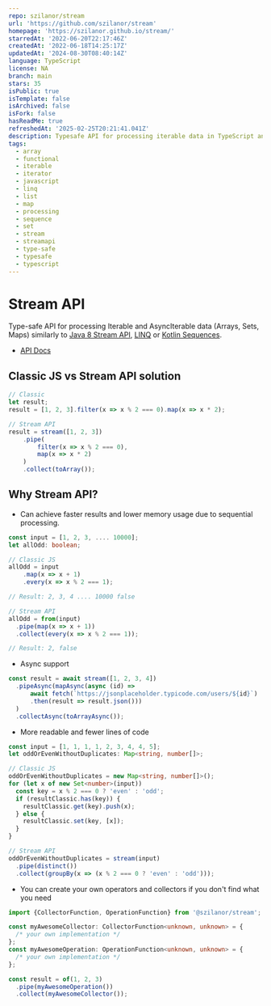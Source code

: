 ```yaml
---
repo: szilanor/stream
url: 'https://github.com/szilanor/stream'
homepage: 'https://szilanor.github.io/stream/'
starredAt: '2022-06-20T22:17:46Z'
createdAt: '2022-06-18T14:25:17Z'
updatedAt: '2024-08-30T08:40:14Z'
language: TypeScript
license: NA
branch: main
stars: 35
isPublic: true
isTemplate: false
isArchived: false
isFork: false
hasReadMe: true
refreshedAt: '2025-02-25T20:21:41.041Z'
description: Typesafe API for processing iterable data in TypeScript and JavaScript.
tags:
  - array
  - functional
  - iterable
  - iterator
  - javascript
  - linq
  - list
  - map
  - processing
  - sequence
  - set
  - stream
  - streamapi
  - type-safe
  - typesafe
  - typescript
---
```


# Stream API

Type-safe API for processing Iterable and AsyncIterable data (Arrays, Sets, Maps) similarly to [Java 8 Stream API](https://docs.oracle.com/javase/8/docs/api/java/util/stream/Stream.html),
[LINQ](https://docs.microsoft.com/en-us/dotnet/csharp/programming-guide/concepts/linq/) or [Kotlin Sequences](https://kotlinlang.org/docs/sequences.html).

- [API Docs](https://szilanor.github.io/stream/)

## Classic JS vs Stream API solution
```typescript
// Classic
let result;
result = [1, 2, 3].filter(x => x % 2 === 0).map(x => x * 2);

// Stream API
result = stream([1, 2, 3])
    .pipe(
        filter(x => x % 2 === 0),
        map(x => x * 2)
    )
    .collect(toArray());
```

## Why Stream API?

- Can achieve faster results and lower memory usage due to sequential processing.

```typescript
const input = [1, 2, 3, .... 10000];
let allOdd: boolean;

// Classic JS
allOdd = input
    .map(x => x + 1)
    .every(x => x % 2 === 1);

// Result: 2, 3, 4 .... 10000 false

// Stream API
allOdd = from(input)
  .pipe(map(x => x + 1))
  .collect(every(x => x % 2 === 1));

// Result: 2, false
```

- Async support

```typescript
const result = await stream([1, 2, 3, 4])
  .pipeAsync(mapAsync(async (id) => 
      await fetch(`https://jsonplaceholder.typicode.com/users/${id}`)
      .then(result => result.json()))
  )
  .collectAsync(toArrayAsync());
```

- More readable and fewer lines of code

```typescript
const input = [1, 1, 1, 1, 2, 3, 4, 4, 5];
let oddOrEvenWithoutDuplicates: Map<string, number[]>;

// Classic JS
oddOrEvenWithoutDuplicates = new Map<string, number[]>();
for (let x of new Set<number>(input))
  const key = x % 2 === 0 ? 'even' : 'odd';
  if (resultClassic.has(key)) {
    resultClassic.get(key).push(x);
  } else {
    resultClassic.set(key, [x]);
  }
}

// Stream API
oddOrEvenWithoutDuplicates = stream(input)
  .pipe(distinct())
  .collect(groupBy(x => (x % 2 === 0 ? 'even' : 'odd')));
```

- You can create your own operators and collectors if you don't find what you need

```typescript
import {CollectorFunction, OperationFunction} from '@szilanor/stream';

const myAwesomeCollector: CollectorFunction<unknown, unknown> = {
  /* your own implementation */
};
const myAwesomeOperation: OperationFunction<unknown, unknown> = {
  /* your own implementation */
};

const result = of(1, 2, 3)
  .pipe(myAwesomeOperation())
  .collect(myAwesomeCollector());
```

